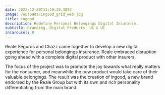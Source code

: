 ```yaml
---
date: 2022-12-30T11:19:29.387Z
image: /uploads/ingood_grid_web.jpg
title: ingood
description: Redefine Personal Belongings Digital Insurance.
subtitle: Branding, Digital Products, UX & UI
incarousel: 0
---
```


Reale Seguros and Chazz came together to develop a new digital experience for personal belongings insurance. Reale embraced disruption going ahead with a complete digital product with other insurers.

The focus of the project was to promote the joy towards what really matters for the consumer, and meanwhile the new product would take care of their valuable belongings. The result was the creation of ingood, a new brand endorsed by the Reale Group but with its own and rich personality differentiating from the main brand.
